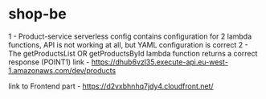 # shop-be
1 - Product-service serverless config contains configuration for 2 lambda functions, API is not working at all, but YAML configuration is correct
2 - The getProductsList OR getProductsById lambda function returns a correct response (POINT1) 
link -  https://dhub6vzl35.execute-api.eu-west-1.amazonaws.com/dev/products


link to Frontend part - https://d2vxbhnhq7jdy4.cloudfront.net/
